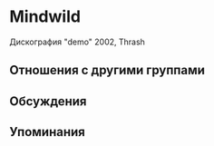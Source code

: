 # Mindwild

Дискография
"demo" 2002, Thrash

## Отношения с другими группами


## Обсуждения


## Упоминания

